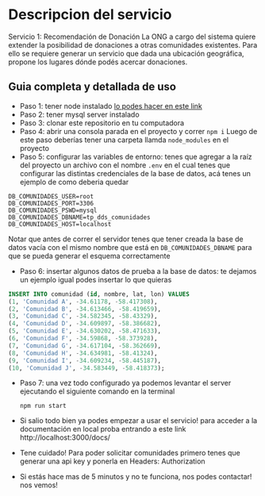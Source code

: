 # Descripcion del servicio

Servicio 1: Recomendación de Donación
La ONG a cargo del sistema quiere extender la posibilidad de donaciones a otras comunidades existentes. Para ello se requiere generar un servicio que dada una ubicación geográfica, propone los lugares dónde podés acercar donaciones.


## Guia completa y detallada de uso

- Paso 1: tener node instalado [lo podes hacer en este link](https://nodejs.org/en/download/prebuilt-installer)
- Paso 2: tener mysql server instalado
- Paso 3: clonar este repositorio en tu computadora
- Paso 4: abrir una consola parada en el proyecto y correr
  ``` npm i ``` Luego de este paso deberías tener una carpeta llamda `node_modules` en el proyecto
- Paso 5: configurar las variables de entorno: tenes que agregar a la raíz del proyecto un archivo con el nombre `.env` en el cual tenes que configurar las distintas credenciales de la base de datos, acá tenes un ejemplo de como deberia quedar
``` env
DB_COMUNIDADES_USER=root
DB_COMUNIDADES_PORT=3306
DB_COMUNIDADES_PSWD=mysql
DB_COMUNIDADES_DBNAME=tp_dds_comunidades
DB_COMUNIDADES_HOST=localhost
```
Notar que antes de correr el servidor tenes que tener creada la base de datos vacía con el mismo nombre que está en `DB_COMUNIDADES_DBNAME` para que se pueda generar el esquema correctamente

- Paso 6: insertar algunos datos de prueba a la base de datos: te dejamos un ejemplo igual podes insertar lo que quieras
 ``` sql
 INSERT INTO comunidad (id, nombre, lat, lon) VALUES
(1, 'Comunidad A', -34.61178, -58.417308),
(2, 'Comunidad B', -34.613466, -58.419659),
(3, 'Comunidad C', -34.582345, -58.43329),
(4, 'Comunidad D', -34.609897, -58.386682),
(5, 'Comunidad E', -34.630202, -58.471633),
(6, 'Comunidad F', -34.59868, -58.373928),
(7, 'Comunidad G', -34.617104, -58.362669),
(8, 'Comunidad H', -34.634981, -58.41324),
(9, 'Comunidad I', -34.609234, -58.445187),
(10, 'Comunidad J', -34.583449, -58.418373);
```
- Paso 7: una vez todo configurado ya podemos levantar el server ejecutando el siguiente comando en la terminal
  
   `npm run start`

- Si salio todo bien ya podes empezar a usar el servicio! para acceder a la documentación en local proba entrando a este link http://localhost:3000/docs/

- Tene cuidado! Para poder solicitar comunidades primero tenes que generar una api key y ponerla en Headers: Authorization
- Si estás hace mas de 5 minutos y no te funciona, nos podes contactar! nos vemos!


